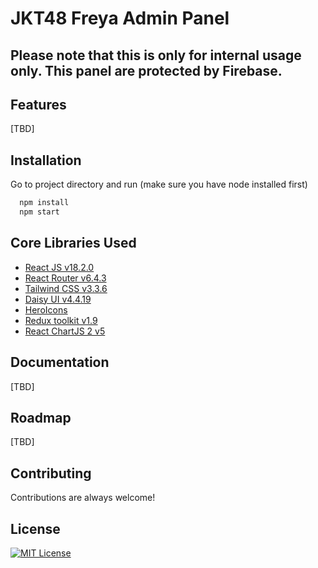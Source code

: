 # JKT48 Freya Admin Panel  

## Please note that this is only for internal usage only. This panel are protected by Firebase.


## Features

[TBD]


## Installation

Go to project directory and run (make sure you have node installed first)

```bash
  npm install
  npm start
```
    
## Core Libraries Used

- [React JS v18.2.0](https://reactjs.org/)
- [React Router v6.4.3](https://reactrouter.com/en/main)
- [Tailwind CSS v3.3.6](https://tailwindcss.com/)
- [Daisy UI v4.4.19](https://daisyui.com/)
- [HeroIcons](https://heroicons.com/)
- [Redux toolkit v1.9](https://redux-toolkit.js.org/)
- [React ChartJS 2 v5](https://react-chartjs-2.js.org/)

## Documentation

[TBD]


## Roadmap

[TBD]

## Contributing

Contributions are always welcome!

## License

[![MIT License](https://img.shields.io/badge/License-MIT-green.svg)](https://choosealicense.com/licenses/mit/)




